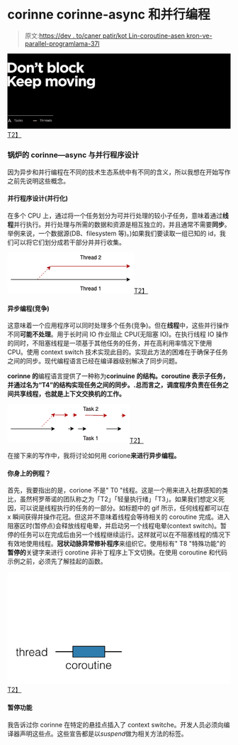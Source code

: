 # corinne corinne-async 和并行编程

> 原文:[https://dev . to/caner patir/kot Lin-coroutine-asen kron-ve-parallel-programlama-37l](https://dev.to/canerpatir/kotlin-coroutine-asenkron-ve-paralel-programlama-37l)

[![kotlin coroutine](img/2d888890f4c71c59b26bd02d7d54cb75.png)T2】](https://res.cloudinary.com/practicaldev/image/fetch/s--fn8xcfRj--/c_limit%2Cf_auto%2Cfl_progressive%2Cq_66%2Cw_880/https://cdn-images-1.medium.com/max/997/1%2AMeAzvIUCrkcBgGkd2TRBTw.gif)

### [](#kotlin-coroutine%E2%80%8A%E2%80%8Aasenkron-ve-paralel-programlama)锅炉的 corinne—async 与并行程序设计

因为异步和并行编程在不同的技术生态系统中有不同的含义，所以我想在开始写作之前先说明这些概念。

#### [](#paralel-programlama-parallelism)并行程序设计(并行化)

在多个 CPU 上，通过将一个任务划分为可并行处理的较小子任务，意味着通过**线程**并行执行。并行处理与所需的数据和资源是相互独立的，并且通常不需要**同步**。举例来说，一个数据源(DB、filesystem 等)。)如果我们要读取一组已知的 id，我们可以将它们划分成若干部分并并行收集。

[![](img/c53451a4be995a1f98470fa8e886431a.png)T2】](https://res.cloudinary.com/practicaldev/image/fetch/s--PtOJdY1X--/c_limit%2Cf_auto%2Cfl_progressive%2Cq_auto%2Cw_880/https://cdn-images-1.medium.com/max/286/1%2AvIjs55BVSRjqvUcgBKVakA.png)

#### [](#asenkron-programlama-concurrency)异步编程(竞争)

这意味着一个应用程序可以同时处理多个任务(竞争)。但在**线程**中，这些并行操作不同**可能不处理**。用于长时间 IO 作业阻止 CPU(无阻塞 IO)。在执行线程 IO 操作的同时，不阻塞线程是一项基于其他任务的任务，并在高利用率情况下使用 CPU。使用 context switch 技术实现此目的。实现此方法的困难在于确保子任务之间的同步。现代编程语言已经在编译器级别解决了同步问题。

**corinne 的**编程语言提供了一种称为**corinuine 的结构。coroutine 表示子任务，并通过名为“T4”的结构实现任务之间的同步。.总而言之，调度程序负责在任务之间共享线程，也就是上下文交换机的工作。**

[![](img/9b8d8b16b045116c8b5da51187b48a02.png)T2】](https://res.cloudinary.com/practicaldev/image/fetch/s--8K7enRK5--/c_limit%2Cf_auto%2Cfl_progressive%2Cq_auto%2Cw_880/https://cdn-images-1.medium.com/max/276/1%2AuRQkPy0VV4MqX2QfjY_OYw.png)

在接下来的写作中，我将讨论如何用 corione**来进行异步编程。**

#### [](#coroutine-nedir-)你身上的例程？

首先，我要指出的是，corione 不是" T0 "线程。这是一个用来进入社群感知的类比，虽然柯罗蒂诺的团队称之为「T2」「轻量执行绪」「T3」。如果我们想定义死因，可以说是线程执行的任务的一部分。如标题中的 gif 所示，任何线程都可以在 x 瞬间获得并操作花冠。但这并不意味着线程会等待相关的 coroutine 完成。进入阻塞区时(暂停点)会释放线程电晕，并启动另一个线程电晕(context switch)。暂停的任务可以在完成后由另一个线程继续运行。这样就可以在不阻塞线程的情况下有效地使用线程。**冠状动脉异常修补程序**来组织它。使用标有" T8 "特殊功能"的**暂停的**关键字来进行 corotine 非补丁程序上下文切换。在使用 coroutine 和代码示例之前，必须先了解挂起的函数。

[![](img/82c539090b3e2d271868010b607f0f93.png)T2】](https://res.cloudinary.com/practicaldev/image/fetch/s--CXjTU7fZ--/c_limit%2Cf_auto%2Cfl_progressive%2Cq_66%2Cw_880/https://cdn-images-1.medium.com/max/720/1%2A_YqtHUC9Y84I46ygsFHfnw.gif)

#### [](#suspend-function)暂停功能

我告诉过你 corinne 在特定的悬挂点插入了 context switche。开发人员必须向编译器声明这些点。这些宣告都是以*suspend*做为相关方法的标签。